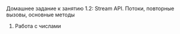Домашнее задание к занятию 1.2: Stream API. Потоки, повторные вызовы, основные методы
1. Работа с числами